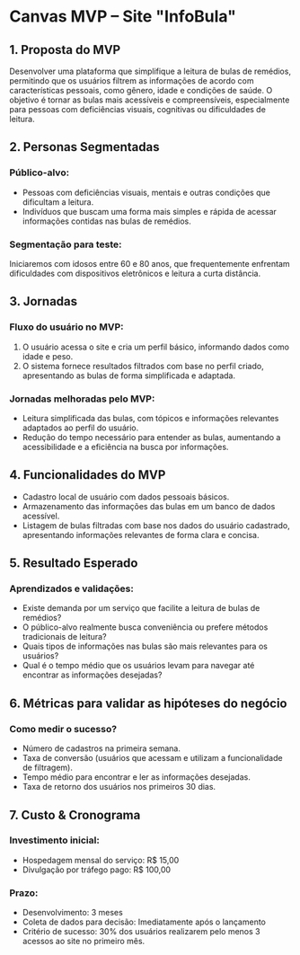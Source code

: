 # Canvas MVP – Site "InfoBula"

## 1. Proposta do MVP
Desenvolver uma plataforma que simplifique a leitura de bulas de remédios, permitindo que os usuários filtrem as informações de acordo com características pessoais, como gênero, idade e condições de saúde. O objetivo é tornar as bulas mais acessíveis e compreensíveis, especialmente para pessoas com deficiências visuais, cognitivas ou dificuldades de leitura.

## 2. Personas Segmentadas
### Público-alvo:
- Pessoas com deficiências visuais, mentais e outras condições que dificultam a leitura.
- Indivíduos que buscam uma forma mais simples e rápida de acessar informações contidas nas bulas de remédios.

### Segmentação para teste:
Iniciaremos com idosos entre 60 e 80 anos, que frequentemente enfrentam dificuldades com dispositivos eletrônicos e leitura a curta distância.

## 3. Jornadas
### Fluxo do usuário no MVP:
1. O usuário acessa o site e cria um perfil básico, informando dados como idade e peso.
2. O sistema fornece resultados filtrados com base no perfil criado, apresentando as bulas de forma simplificada e adaptada.

### Jornadas melhoradas pelo MVP:
- Leitura simplificada das bulas, com tópicos e informações relevantes adaptados ao perfil do usuário.
- Redução do tempo necessário para entender as bulas, aumentando a acessibilidade e a eficiência na busca por informações.

## 4. Funcionalidades do MVP
- Cadastro local de usuário com dados pessoais básicos.
- Armazenamento das informações das bulas em um banco de dados acessível.
- Listagem de bulas filtradas com base nos dados do usuário cadastrado, apresentando informações relevantes de forma clara e concisa.

## 5. Resultado Esperado
### Aprendizados e validações:
- Existe demanda por um serviço que facilite a leitura de bulas de remédios?
- O público-alvo realmente busca conveniência ou prefere métodos tradicionais de leitura?
- Quais tipos de informações nas bulas são mais relevantes para os usuários?
- Qual é o tempo médio que os usuários levam para navegar até encontrar as informações desejadas?

## 6. Métricas para validar as hipóteses do negócio
### Como medir o sucesso?
- Número de cadastros na primeira semana.
- Taxa de conversão (usuários que acessam e utilizam a funcionalidade de filtragem).
- Tempo médio para encontrar e ler as informações desejadas.
- Taxa de retorno dos usuários nos primeiros 30 dias.

## 7. Custo & Cronograma
### Investimento inicial:
- Hospedagem mensal do serviço: R$ 15,00
- Divulgação por tráfego pago: R$ 100,00

### Prazo:
- Desenvolvimento: 3 meses
- Coleta de dados para decisão: Imediatamente após o lançamento
- Critério de sucesso: 30% dos usuários realizarem pelo menos 3 acessos ao site no primeiro mês.
